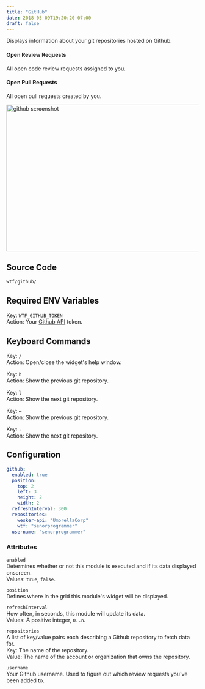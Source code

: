 ```yaml
---
title: "GitHub"
date: 2018-05-09T19:20:20-07:00
draft: false
---
```


Displays information about your git repositories hosted on Github:


#### Open Review Requests

All open code review requests assigned to you.

#### Open Pull Requests

All open pull requests created by you.

<img src="/imgs/modules/github.png" width="640" height="384" alt="github screenshot" />

## Source Code

```bash
wtf/github/
```

## Required ENV Variables

<span class="caption">Key:</span> `WTF_GITHUB_TOKEN` <br />
<span class="caption">Action:</span> Your <a href="https://developer.github.com/v3/oauth_authorizations/#create-a-new-authorization">Github API</a> token.

## Keyboard Commands

<span class="caption">Key:</span> `/` <br />
<span class="caption">Action:</span> Open/close the widget's help window.

<span class="caption">Key:</span> `h` <br />
<span class="caption">Action:</span> Show the previous git repository.

<span class="caption">Key:</span> `l` <br />
<span class="caption">Action:</span> Show the next git repository.

<span class="caption">Key:</span> `←` <br />
<span class="caption">Action:</span> Show the previous git repository.

<span class="caption">Key:</span> `→` <br />
<span class="caption">Action:</span> Show the next git repository.

## Configuration

```yaml
github:
  enabled: true
  position:
    top: 2
    left: 3
    height: 2
    width: 2
  refreshInterval: 300
  repositories:
    wesker-api: "UmbrellaCorp"
    wtf: "senorprogrammer"
  username: "senorprogrammer"
```

### Attributes

`enabled` <br />
Determines whether or not this module is executed and if its data displayed onscreen. <br />
Values: `true`, `false`.

`position` <br />
Defines where in the grid this module's widget will be displayed. <br />

`refreshInterval` <br />
How often, in seconds, this module will update its data. <br />
Values: A positive integer, `0..n`.

`repositories` <br />
A list of key/value pairs each describing a Github repository to fetch data
for. <br />
<span class="caption">Key:</span> The name of the repository. <br />
<span class="caption">Value:</span> The name of the account or organization that owns the repository.

`username` <br />
Your Github username. Used to figure out which review requests you've
been added to.
